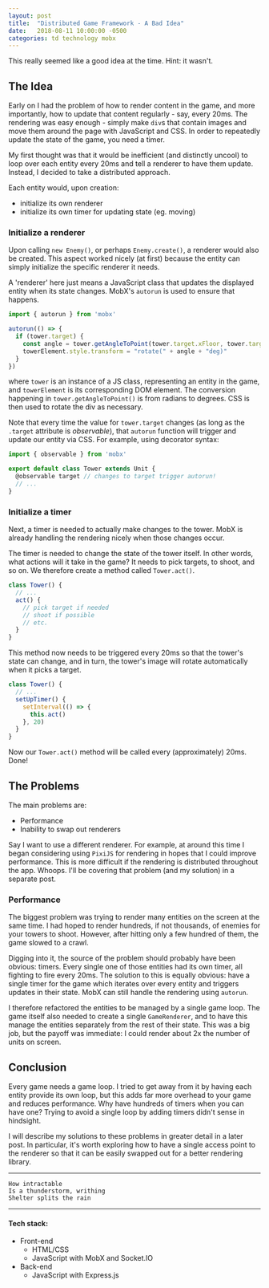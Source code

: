 ```yaml
---
layout: post
title:  "Distributed Game Framework - A Bad Idea"
date:   2018-08-11 10:00:00 -0500
categories: td technology mobx
---
```



This really seemed like a good idea at the time. Hint: it wasn't.

## The Idea

Early on I had the problem of how to render content in the game, and more importantly, how to update that content regularly - say, every 20ms. The rendering was easy enough - simply make `div`s that contain images and move them around the page with JavaScript and CSS. In order to repeatedly update the state of the game, you need a timer.

My first thought was that it would be inefficient (and distinctly uncool) to loop over each entity every 20ms and tell a renderer to have them update. Instead, I decided to take a distributed approach.

Each entity would, upon creation:

* initialize its own renderer
* initialize its own timer for updating state (eg. moving)

### Initialize a renderer

Upon calling `new Enemy()`, or perhaps `Enemy.create()`, a renderer would also be created. This aspect worked nicely (at first) because the entity can simply initialize the specific renderer it needs.

A 'renderer' here just means a JavaScript class that updates the displayed entity when its state changes. MobX's `autorun` is used to ensure that happens.

```JavaScript
import { autorun } from 'mobx'

autorun(() => {
  if (tower.target) {
    const angle = tower.getAngleToPoint(tower.target.xFloor, tower.target.yFloor)
    towerElement.style.transform = "rotate(" + angle + "deg)"
  }
})
```

where `tower` is an instance of a JS class, representing an entity in the game, and `towerElement` is its corresponding DOM element. The conversion happening in `tower.getAngleToPoint()` is from radians to degrees. CSS is then used to rotate the div as necessary.

Note that every time the value for `tower.target` changes (as long as the `.target` attribute is *observable*), that `autorun` function will trigger and update our entity via CSS. For example, using decorator syntax:

```JavaScript
import { observable } from 'mobx'

export default class Tower extends Unit {
  @observable target // changes to target trigger autorun!
  // ...
}
```

### Initialize a timer

Next, a timer is needed to actually make changes to the tower. MobX is already handling the rendering nicely when those changes occur.

The timer is needed to change the state of the tower itself. In other words, what actions will it take in the game? It needs to pick targets, to shoot, and so on. We therefore create a method called `Tower.act()`.

```JavaScript
class Tower() {
  // ...
  act() {
    // pick target if needed
    // shoot if possible
    // etc.
  }
}
```

This method now needs to be triggered every 20ms so that the tower's state can change, and in turn, the tower's image will rotate automatically when it picks a target.

```JavaScript
class Tower() {
  // ...
  setUpTimer() {
    setInterval(() => {
      this.act()
    }, 20)
  }
}
```

Now our `Tower.act()` method will be called every (approximately) 20ms. Done!


## The Problems

The main problems are:

* Performance
* Inability to swap out renderers

Say I want to use a different renderer. For example, at around this time I began considering using `PixiJS` for rendering in hopes that I could improve performance. This is more difficult if the rendering is distributed throughout the app. Whoops. I'll be covering that problem (and my solution) in a separate post.

### Performance

The biggest problem was trying to render many entities on the screen at the same time. I had hoped to render hundreds, if not thousands, of enemies for your towers to shoot. However, after hitting only a few hundred of them, the game slowed to a crawl.

Digging into it, the source of the problem should probably have been obvious: timers. Every single one of those entities had its own timer, all fighting to fire every 20ms. The solution to this is equally obvious: have a single timer for the game which iterates over every entity and triggers updates in their state. MobX can still handle the rendering using `autorun`.

I therefore refactored the entities to be managed by a single game loop. The game itself also needed to create a single `GameRenderer`, and to have this manage the entities separately from the rest of their state. This was a big job, but the payoff was immediate: I could render about 2x the number of units on screen.


## Conclusion

Every game needs a game loop. I tried to get away from it by having each entity provide its own loop, but this adds far more overhead to your game and reduces performance. Why have hundreds of timers when you can have one? Trying to avoid a single loop by adding timers didn't sense in hindsight.

I will describe my solutions to these problems in greater detail in a later post. In particular, it's worth exploring how to have a single access point to the renderer so that it can be easily swapped out for a better rendering library.



---

```
How intractable
Is a thunderstorm, writhing
Shelter splits the rain
```

---

#### Tech stack:

* Front-end
  * HTML/CSS
  * JavaScript with MobX and Socket.IO
* Back-end
  * JavaScript with Express.js
